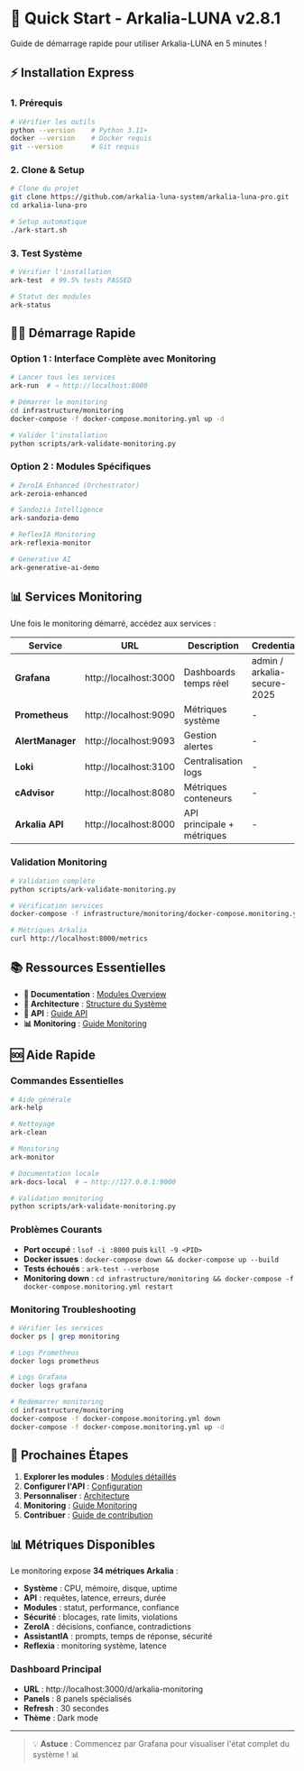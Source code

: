 # 🚀 Quick Start - Arkalia-LUNA v2.8.1

Guide de démarrage rapide pour utiliser Arkalia-LUNA en 5 minutes !

## ⚡ Installation Express

### 1. Prérequis
```bash
# Vérifier les outils
python --version    # Python 3.11+
docker --version    # Docker requis
git --version       # Git requis
```

### 2. Clone & Setup
```bash
# Clone du projet
git clone https://github.com/arkalia-luna-system/arkalia-luna-pro.git
cd arkalia-luna-pro

# Setup automatique
./ark-start.sh
```

### 3. Test Système
```bash
# Vérifier l'installation
ark-test  # 99.5% tests PASSED

# Statut des modules
ark-status
```

## 🏃‍♂️ Démarrage Rapide

### Option 1 : Interface Complète avec Monitoring
```bash
# Lancer tous les services
ark-run  # → http://localhost:8000

# Démarrer le monitoring
cd infrastructure/monitoring
docker-compose -f docker-compose.monitoring.yml up -d

# Valider l'installation
python scripts/ark-validate-monitoring.py
```

### Option 2 : Modules Spécifiques
```bash
# ZeroIA Enhanced (Orchestrator)
ark-zeroia-enhanced

# Sandozia Intelligence
ark-sandozia-demo

# ReflexIA Monitoring
ark-reflexia-monitor

# Generative AI
ark-generative-ai-demo
```

## 📊 Services Monitoring

Une fois le monitoring démarré, accédez aux services :

| Service | URL | Description | Credentials |
|---------|-----|-------------|-------------|
| **Grafana** | http://localhost:3000 | Dashboards temps réel | admin / arkalia-secure-2025 |
| **Prometheus** | http://localhost:9090 | Métriques système | - |
| **AlertManager** | http://localhost:9093 | Gestion alertes | - |
| **Loki** | http://localhost:3100 | Centralisation logs | - |
| **cAdvisor** | http://localhost:8080 | Métriques conteneurs | - |
| **Arkalia API** | http://localhost:8000 | API principale + métriques | - |

### Validation Monitoring
```bash
# Validation complète
python scripts/ark-validate-monitoring.py

# Vérification services
docker-compose -f infrastructure/monitoring/docker-compose.monitoring.yml ps

# Métriques Arkalia
curl http://localhost:8000/metrics
```

## 📚 Ressources Essentielles

- **📖 Documentation** : [Modules Overview](../modules/index.md)
- **🧠 Architecture** : [Structure du Système](../fonctionnement/structure.md)
- **🔧 API** : [Guide API](../reference/api.md)
- **📊 Monitoring** : [Guide Monitoring](../infrastructure/monitoring.md)

## 🆘 Aide Rapide

### Commandes Essentielles
```bash
# Aide générale
ark-help

# Nettoyage
ark-clean

# Monitoring
ark-monitor

# Documentation locale
ark-docs-local  # → http://127.0.0.1:9000

# Validation monitoring
python scripts/ark-validate-monitoring.py
```

### Problèmes Courants
- **Port occupé** : `lsof -i :8000` puis `kill -9 <PID>`
- **Docker issues** : `docker-compose down && docker-compose up --build`
- **Tests échoués** : `ark-test --verbose`
- **Monitoring down** : `cd infrastructure/monitoring && docker-compose -f docker-compose.monitoring.yml restart`

### Monitoring Troubleshooting
```bash
# Vérifier les services
docker ps | grep monitoring

# Logs Prometheus
docker logs prometheus

# Logs Grafana
docker logs grafana

# Redémarrer monitoring
cd infrastructure/monitoring
docker-compose -f docker-compose.monitoring.yml down
docker-compose -f docker-compose.monitoring.yml up -d
```

## 🎯 Prochaines Étapes

1. **Explorer les modules** : [Modules détaillés](../modules/index.md)
2. **Configurer l'API** : [Configuration](../infrastructure/configuration.md)
3. **Personnaliser** : [Architecture](../fonctionnement/structure.md)
4. **Monitoring** : [Guide Monitoring](../infrastructure/monitoring.md)
5. **Contribuer** : [Guide de contribution](../credits/CONTRIBUTING.md)

## 📊 Métriques Disponibles

Le monitoring expose **34 métriques Arkalia** :

- **Système** : CPU, mémoire, disque, uptime
- **API** : requêtes, latence, erreurs, durée
- **Modules** : statut, performance, confiance
- **Sécurité** : blocages, rate limits, violations
- **ZeroIA** : décisions, confiance, contradictions
- **AssistantIA** : prompts, temps de réponse, sécurité
- **Reflexia** : monitoring système, latence

### Dashboard Principal
- **URL** : http://localhost:3000/d/arkalia-monitoring
- **Panels** : 8 panels spécialisés
- **Refresh** : 30 secondes
- **Thème** : Dark mode

---

> 💡 **Astuce** : Commencez par Grafana pour visualiser l'état complet du système ! 📊
